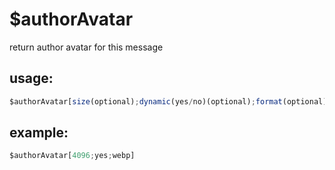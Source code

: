# $authorAvatar
return author avatar for this message
## usage:
```js
$authorAvatar[size(optional);dynamic(yes/no)(optional);format(optional)]
```
## example: 
```js
$authorAvatar[4096;yes;webp]
```
